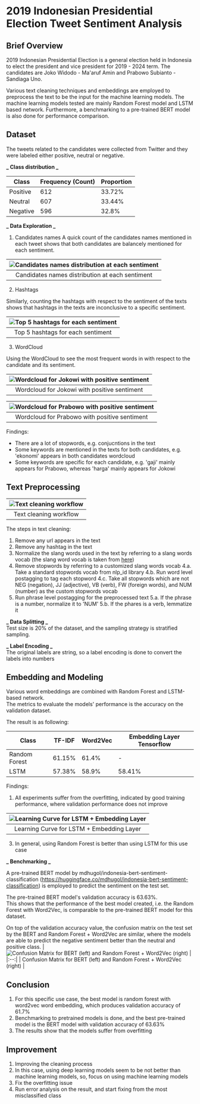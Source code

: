 # 2019 Indonesian Presidential Election Tweet Sentiment Analysis

## Brief Overview

2019 Indonesian Presidential Election is a general election held in Indonesia to elect the president and vice president
for 2019 - 2024 term. The candidates are Joko Widodo - Ma'aruf Amin and Prabowo Subianto - Sandiaga Uno.

Various text cleaning techniques and embeddings are employed to preprocess the text to be the input for the machine learning models. The machine learning models tested are mainly Random Forest model and LSTM based network. Furthermore, a benchmarking to a pre-trained BERT model is also done for performance comparison.

## Dataset

The tweets related to the candidates were collected from Twitter and they were labeled either positive, neutral or negative.

**_ Class distribution _**

| Class    | Frequency (Count) | Proportion |
| -------- | ----------------- | ---------- |
| Positive | 612               | 33.72%     |
| Neutral  | 607               | 33.44%     |
| Negative | 596               | 32.8%      |

**_ Data Exploration _**

1. Candidates names
   A quick count of the candidates names mentioned in each tweet shows that both candidates are balancely mentioned for each sentiment.

| ![Candidates names distribution at each sentiment](https://github.com/RijalA/Indonesia-AI---Project-1-Sentiment-Analysis-/blob/main/images/president_names_exploration.PNG?raw=true) |
| :----------------------------------------------------------------------------------------------------------------------------------------------------------------------------------: |
|                                                                   Candidates names distribution at each sentiment                                                                    |

2. Hashtags

Similarly, counting the hashtags with respect to the sentiment of the texts shows that hashtags in the texts are inconclusive to a specific sentiment.

| ![Top 5 hashtags for each sentiment](https://github.com/RijalA/Indonesia-AI---Project-1-Sentiment-Analysis-/blob/main/images/hasthags_exploration.PNG?raw=true) |
| :-------------------------------------------------------------------------------------------------------------------------------------------------------------: |
|                                                                Top 5 hashtags for each sentiment                                                                |

3. WordCloud

Using the WordCloud to see the most frequent words in with respect to the candidate and its sentiment.

| ![Wordcloud for Jokowi with positive sentiment](https://github.com/RijalA/Indonesia-AI---Project-1-Sentiment-Analysis-/blob/main/images/wordcloud_jokowi_positif.png?raw=true) |
| :----------------------------------------------------------------------------------------------------------------------------------------------------------------------------: |
|                                                                  Wordcloud for Jokowi with positive sentiment                                                                  |

| ![Wordcloud for Prabowo with positive sentiment](https://github.com/RijalA/Indonesia-AI---Project-1-Sentiment-Analysis-/blob/main/images/wordcloud_prabowo_positif.png?raw=true) |
| :------------------------------------------------------------------------------------------------------------------------------------------------------------------------------: |
|                                                                  Wordcloud for Prabowo with positive sentiment                                                                   |

Findings:

- There are a lot of stopwords, e.g. conjucntions in the text
- Some keywords are mentioned in the texts for both candidates, e.g. 'ekonomi' appears in both candidates wordcloud
- Some keywords are specific for each candidate, e.g. 'gaji' mainly appears for Prabowo, whereas 'harga' mainly appears for Jokowi

## Text Preprocessing

| ![Text cleaning workflow](https://github.com/RijalA/Indonesia-AI---Project-1-Sentiment-Analysis-/blob/main/images/text_cleaning.PNG) |
| :----------------------------------------------------------------------------------------------------------------------------------: |
|                                                        Text cleaning workflow                                                        |

The steps in text cleaning:

1. Remove any url appears in the text
2. Remove any hashtag in the text
3. Normalize the slang words used in the text by referring to a slang words vocab (the slang word vocab is taken from [here](https://github.com/nasalsabila/kamus-alay/blob/master/colloquial-indonesian-lexicon.csv))
4. Remove stopwords by referring to a customized slang words vocab
   4.a. Take a standard stopwords vocab from nlp_id library
   4.b. Run word level postagging to tag each stopword
   4.c. Take all stopwords which are not NEG (negation), JJ (adjective), VB (verb), FW (foreign words), and NUM (number) as the custom stopwords vocab
5. Run phrase level postagging for the preprocessed text
   5.a. If the phrase is a number, normalize it to 'NUM'
   5.b. If the phares is a verb, lemmatize it

**_ Data Splitting _**  
Test size is 20% of the dataset, and the sampling strategy is stratified sampling.

**_ Label Encoding _**  
The original labels are string, so a label encoding is done to convert the labels into numbers

## Embedding and Modeling

Various word embeddings are combined with Random Forest and LSTM-based network.  
The metrics to evaluate the models' performance is the accuracy on the validation dataset.

The result is as following:

| Class         | TF-IDF | Word2Vec | Embedding Layer Tensorflow |
| ------------- | ------ | -------- | -------------------------- |
| Random Forest | 61.15% | 61.4%    | -                          |
| LSTM          | 57.38% | 58.9%    | 58.41%                     |

Findings:

1. All experiments suffer from the overfitting, indicated by good training performance, where validation performance does not improve

| ![Learning Curve for LSTM + Embedding Layer](https://github.com/RijalA/Indonesia-AI---Project-1-Sentiment-Analysis-/blob/main/images/lstm_embedding_learning_curve.png?raw=true) |
| :------------------------------------------------------------------------------------------------------------------------------------------------------------------------------: |
|                                                                    Learning Curve for LSTM + Embedding Layer                                                                     |

3. In general, using Random Forest is better than using LSTM for this use case

**_ Benchmarking _**

A pre-trained BERT model by mdhugol/indonesia-bert-sentiment-classification (https://huggingface.co/mdhugol/indonesia-bert-sentiment-classification) is employed to predict the sentiment on the test set.

The pre-trained BERT model's validation accuracy is 63.63%.  
This shows that the performance of the best model created, i.e. the Random Forest with Word2Vec, is comparable to the pre-trained BERT model for this dataset.

On top of the validation accuracy value, the confusion matrix on the test set by the BERT and Random Forest + Word2Vec are similar, where the models are able to predict the negative sentiment better than the neutral and positive class.
| ![Confusion Matrix for BERT (left) and Random Forest + Word2Vec (right)](https://github.com/RijalA/Indonesia-AI---Project-1-Sentiment-Analysis-/blob/main/images/cm_bert_rfw2v.PNG) |
|:--:|
| Confusion Matrix for BERT (left) and Random Forest + Word2Vec (right) |

## Conclusion

1. For this specific use case, the best model is random forest with word2vec word embedding, which produces validation accuracy of 61.7%
2. Benchmarking to pretrained models is done, and the best pre-trained model is the BERT model with validation accuracy of 63.63%
3. The results show that the models suffer from overfitting

## Improvement

1. Improving the cleaning process
2. In this case, using deep learning models seem to be not better than machine learning models, so, focus on using machine learning models
3. Fix the overfitting issue
4. Run error analysis on the result, and start fixing from the most misclassified class

